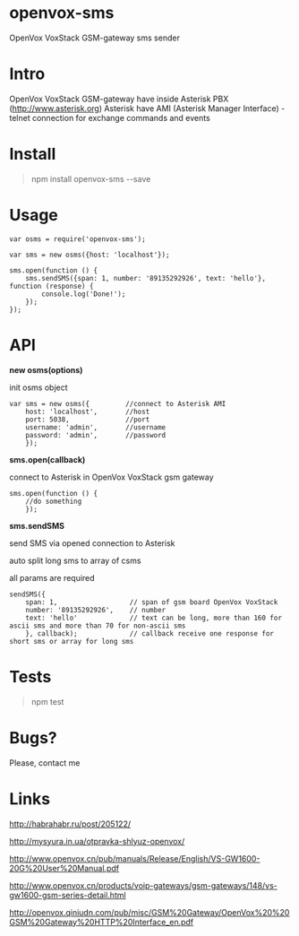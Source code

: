 
# openvox-sms
OpenVox VoxStack GSM-gateway sms sender


Intro
=====

OpenVox VoxStack GSM-gateway have inside Asterisk PBX (http://www.asterisk.org)
Asterisk have AMI (Asterisk Manager Interface) - telnet connection 
for exchange commands and events


Install
=======

> npm install openvox-sms --save


Usage
=====

`````
var osms = require('openvox-sms');

var sms = new osms({host: 'localhost'});

sms.open(function () {
	sms.sendSMS({span: 1, number: '89135292926', text: 'hello'}, function (response) {
		console.log('Done!');
	});
});

`````

API
===

**new osms(options)**

init osms object

`````
var sms = new osms({         //connect to Asterisk AMI
	host: 'localhost',       //host
	port: 5038,              //port
	username: 'admin',       //username
	password: 'admin',       //password
	});
`````

**sms.open(callback)**

connect to Asterisk in OpenVox VoxStack gsm gateway

`````
sms.open(function () {
	//do something
	});
`````


**sms.sendSMS**

send SMS via opened connection to Asterisk

auto split long sms to array of csms

all params are required

`````
sendSMS({
	span: 1,                  // span of gsm board OpenVox VoxStack
	number: '89135292926',    // number 
	text: 'hello'             // text can be long, more than 160 for ascii sms and more than 70 for non-ascii sms
	}, callback);             // callback receive one response for short sms or array for long sms
`````


Tests
=====

> npm test



Bugs?
=====

Please, contact me


Links
=====

http://habrahabr.ru/post/205122/

http://mysyura.in.ua/otpravka-shlyuz-openvox/

http://www.openvox.cn/pub/manuals/Release/English/VS-GW1600-20G%20User%20Manual.pdf

http://www.openvox.cn/products/voip-gateways/gsm-gateways/148/vs-gw1600-gsm-series-detail.html

http://openvox.qiniudn.com/pub/misc/GSM%20Gateway/OpenVox%20%20GSM%20Gateway%20HTTP%20Interface_en.pdf
